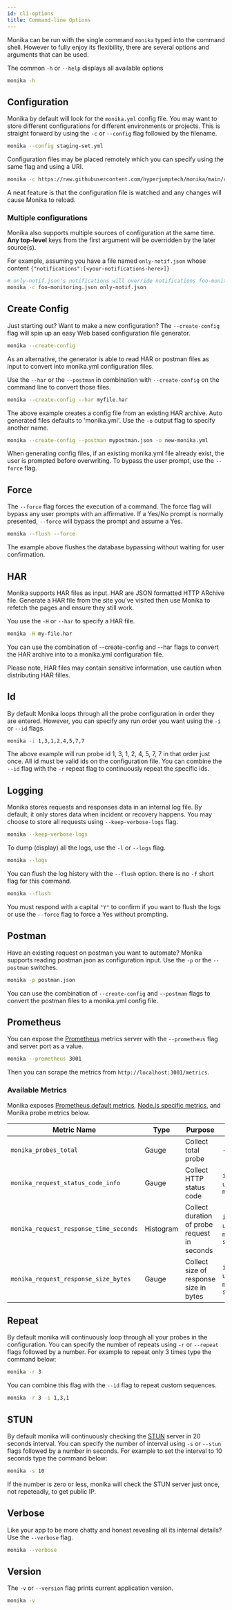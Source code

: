 ```yaml
---
id: cli-options
title: Command-line Options
---
```


Monika can be run with the single command `monika` typed into the command shell. However to fully enjoy its flexibility, there are several options and arguments that can be used.

The common `-h` or `--help` displays all available options

```bash
monika -h
```

## Configuration

Monika by default will look for the `monika.yml` config file.
You may want to store different configurations for different environments or projects. This is straight forward by using the `-c` or `--config` flag followed by the filename.

```bash
monika --config staging-set.yml
```

Configuration files may be placed remotely which you can specify using the same flag and using a URI.

```bash
monika -c https://raw.githubusercontent.com/hyperjumptech/monika/main/config_sample/config.desktop.example.yml
```

A neat feature is that the configuration file is watched and any changes will cause Monika to reload.

### Multiple configurations

Monika also supports multiple sources of configuration at the same time.
**Any top-level** keys from the first argument will be overridden by the later source(s).

For example, assuming you have a file named `only-notif.json` whose content `{"notifications":[<your-notifications-here>]}`

```bash
# only-notif.json's notifications will override notifications foo-monitoring.json has
monika -c foo-monitoring.json only-notif.json
```

## Create Config

Just starting out? Want to make a new configuration? The `--create-config` flag will spin up an easy Web based configuration file generator.

```bash
monika --create-config
```

As an alternative, the generator is able to read HAR or postman files as input to convert into monika.yml configuration files.

Use the `--har` or the `--postman` in combination with `--create-config` on the command line to convert those files.

```bash
monika --create-config --har myfile.har
```

The above example creates a config file from an existing HAR archive. Auto generated files defaults to 'monika.yml'. Use the `-o` output flag to specify another name.

```bash
monika --create-config --postman mypostman.json -o new-monika.yml
```

When generating config files, if an existing monika.yml file already exist, the user is prompted before overwriting. To bypass the user prompt, use the `--force` flag.

## Force

The `--force` flag forces the execution of a command. The force flag will bypass any user prompts with an affirmative. If a Yes/No prompt is normally presented, `--force` will bypass the prompt and assume a Yes.

```bash
monika --flush --force
```

The example above flushes the database bypassing without waiting for user confirmation.

## HAR

Monika supports HAR files as input. HAR are JSON formatted HTTP ARchive file. Generate a HAR file from the site you've visited then use Monika to refetch the pages and ensure they still work.

You use the `-H` or `--har` to specify a HAR file.

```bash
monika -H my-file.har
```

You can use the combination of --create-config and --har flags to convert the HAR archive into to a monika.yml configuration file.

Please note, HAR files may contain sensitive information, use caution when distributing HAR filles.

## Id

By default Monika loops through all the probe configuration in order they are entered. However, you can specify any run order you want using the `-i` or `--id` flags.

```bash
monika -i 1,3,1,2,4,5,7,7
```

The above example will run probe id 1, 3, 1, 2, 4, 5, 7, 7 in that order just once. All id must be valid ids on the configuration file. You can combine the `--id` flag with the `-r` repeat flag to continuously repeat the specific ids.

## Logging

Monika stores requests and responses data in an internal log file. By default, it only stores data when incident or recovery happens. You may choose to store all requests using `--keep-verbose-logs` flag.

```bash
monika --keep-verbose-logs
```

To dump (display) all the logs, use the `-l` or `--logs` flag.

```bash
monika --logs
```

You can flush the log history with the `--flush` option. there is no `-f` short flag for this command.

```bash
monika --flush
```

You must respond with a capital `"Y"` to confirm if you want to flush the logs or use the `--force` flag to force a Yes without prompting.

## Postman

Have an existing request on postman you want to automate? Monika supports reading postman.json as configuration input. Use the `-p` or the `--postman` switches.

```bash
monika -p postman.json
```

You can use the combination of `--create-config` and `--postman` flags to convert the postman files to a monika.yml config file.

## Prometheus

You can expose the [Prometheus](https://prometheus.io/) metrics server with the `--prometheus` flag and server port as a value.

```bash
monika --prometheus 3001
```

Then you can scrape the metrics from `http://localhost:3001/metrics`.

### Available Metrics

Monika exposes [Prometheus default metrics](https://prometheus.io/docs/instrumenting/writing_clientlibs/#standard-and-runtime-collectors), [Node.js specific metrics](https://github.com/siimon/prom-client/tree/master/lib/metrics), and Monika probe metrics below.

| Metric Name                            | Type      | Purpose                                      | Label                                       |
| -------------------------------------- | --------- | -------------------------------------------- | ------------------------------------------- |
| `monika_probes_total`                  | Gauge     | Collect total probe                          | -                                           |
| `monika_request_status_code_info`      | Gauge     | Collect HTTP status code                     | `id`, `name`, `url`, `method`               |
| `monika_request_response_time_seconds` | Histogram | Collect duration of probe request in seconds | `id`, `name`, `url`, `method`, `statusCode` |
| `monika_request_response_size_bytes`   | Gauge     | Collect size of response size in bytes       | `id`, `name`, `url`, `method`, `statusCode` |

## Repeat

By default monika will continuously loop through all your probes in the configuration. You can specify the number of repeats using `-r` or `--repeat` flags followed by a number. For example to repeat only 3 times type the command below:

```bash
monika -r 3
```

You can combine this flag with the `--id` flag to repeat custom sequences.

```bash
monika -r 3 -i 1,3,1
```

## STUN

By default monika will continuously checking the [STUN](https://en.wikipedia.org/wiki/STUN) server in 20 seconds interval. You can specify the number of interval using `-s` or `--stun` flags followed by a number in seconds. For example to set the interval to 10 seconds type the command below:

```bash
monika -s 10
```

If the number is zero or less, monika will check the STUN server just once, not repeteadly, to get public IP.

## Verbose

Like your app to be more chatty and honest revealing all its internal details? Use the `--verbose` flag.

```bash
monika --verbose
```

## Version

The `-v` or `--version` flag prints current application version.

```bash
monika -v
```
